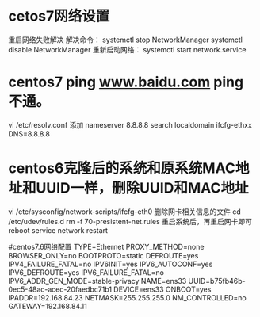 # cetos7网络设置
重启网络失败解决 解决命令：
systemctl stop NetworkManager
systemctl disable NetworkManager
重新启动网络：
systemctl start network.service
# centos7 ping www.baidu.com ping 不通。
vi /etc/resolv.conf 添加 nameserver 8.8.8.8
                         search localdomain
ifcfg-ethxx DNS=8.8.8.8
# centos6克隆后的系统和原系统MAC地址和UUID一样，删除UUID和MAC地址
vi /etc/sysconfig/network-scripts/ifcfg-eth0
删除网卡相关信息的文件
cd /etc/udev/rules.d
rm -f 70-presistent-net.rules
重启系统后，再重启网卡即可
reboot
service network restart


#centos7.6网络配置
TYPE=Ethernet
PROXY_METHOD=none
BROWSER_ONLY=no
BOOTPROTO=static
DEFROUTE=yes
IPV4_FAILURE_FATAL=no
IPV6INIT=yes
IPV6_AUTOCONF=yes
IPV6_DEFROUTE=yes
IPV6_FAILURE_FATAL=no
IPV6_ADDR_GEN_MODE=stable-privacy
NAME=ens33
UUID=b75fb46b-0ec5-48ac-acec-20faedbc71b1
DEVICE=ens33
ONBOOT=yes
IPADDR=192.168.84.23
NETMASK=255.255.255.0
NM_CONTROLLED=no
GATEWAY=192.168.84.11